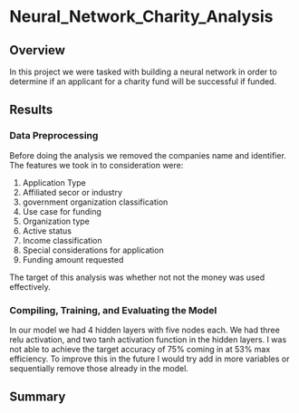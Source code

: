 # Neural_Network_Charity_Analysis

## Overview

In this project we were tasked with building a neural network in order to determine if an applicant for a charity fund will be successful if funded.

## Results

### Data Preprocessing

Before doing the analysis we removed the companies name and identifier. The features we took in to consideration were:

  1. Application Type
  2. Affiliated secor or industry
  3. government organization classification
  4. Use case for funding
  5. Organization type
  6. Active status
  7. Income classification
  8. Special considerations for application
  9. Funding amount requested

The target of this analysis was whether not not the money was used effectively.

### Compiling, Training, and Evaluating the Model

In our model we had 4 hidden layers with five nodes each. We had three relu activation, and two tanh activation function in the hidden layers. I was not able to achieve the target accuracy of 75% coming in at 53% max efficiency. To improve this in the future I would try add in more variables or sequentially remove those already in the model. 

## Summary
